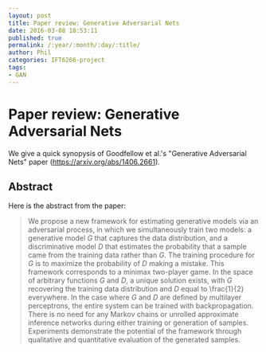 ```yaml
---
layout: post
title: Paper review: Generative Adversarial Nets
date: 2016-03-08 18:53:11
published: true
permalink: /:year/:month/:day/:title/
author: Phil
categories: IFT6266-project
tags:
- GAN
---
```


# Paper review: Generative Adversarial Nets

We give a quick synopysis of Goodfellow et al.'s "Generative Adversarial Nets" paper (https://arxiv.org/abs/1406.2661).

## Abstract

Here is the abstract from the paper:

> We propose a new framework for estimating generative models via an adversarial
> process, in which we simultaneously train two models: a generative model $G$
> that captures the data distribution, and a discriminative model $D$ that estimates
> the probability that a sample came from the training data rather than $G$. The training
> procedure for $G$ is to maximize the probability of $D$ making a mistake. This
> framework corresponds to a minimax two-player game. In the space of arbitrary
> functions $G$ and $D$, a unique solution exists, with $G$ recovering the training data
> distribution and $D$ equal to \frac{1}{2}
> everywhere. In the case where $G$ and $D$ are defined
> by multilayer perceptrons, the entire system can be trained with backpropagation.
> There is no need for any Markov chains or unrolled approximate inference networks
> during either training or generation of samples. Experiments demonstrate
> the potential of the framework through qualitative and quantitative evaluation of
> the generated samples.